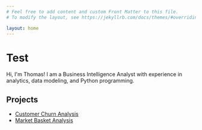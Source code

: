 ```yaml
---
# Feel free to add content and custom Front Matter to this file.
# To modify the layout, see https://jekyllrb.com/docs/themes/#overriding-theme-defaults

layout: home
---
```

# Test

Hi, I'm Thomas! I am a Business Intelligence Analyst with experience in analytics, data modeling, and Python programming.

## Projects
- [Customer Churn Analysis](projects/project1.md)
- [Market Basket Analysis](projects/project2.md)
